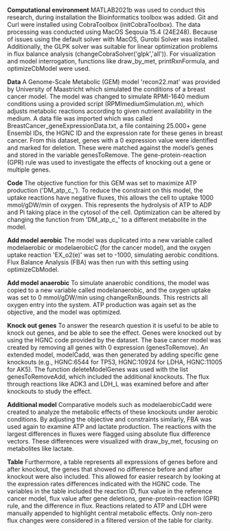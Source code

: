 **Computational environment**
MATLAB2021b was used to conduct this research, during installation the Bioinformatics toolbox was added. Git and Curl were installed using CobraToolbox (initCobraToolbox). The data processing was conducted using MacOS Seqouia 15.4 (24E248). Because of issues using the default solver with MacOS, Gurobi Solver was installed. Additionally, the GLPK solver was suitable for linear optimization problems in flux balance analysis (changeCobraSolver('glpk','all')). For visualization and model interrogation, functions like draw_by_met, printRxnFormula, and optimizeCbModel were used.

**Data**
A Genome-Scale Metabolic (GEM) model 'recon22.mat' was provided by University of Maastricht which simulated the conditions of a breast cancer model. The model was changed to simulate RPMI-1640 medium conditions using a provided script (RPMImediumSimulation.m), which adjusts metabolic reactions according to given nutrient availability in the medium. A data file was imported which was called BreastCancer_geneExpressionData.txt, a file containing 25.000+ gene Ensembl IDs, the HGNC ID and the expression rate for these genes in breast cancer. From this dataset, genes with a 0 expression value were identified and marked for deletion. These were matched against the model’s genes and stored in the variable genesToRemove. The gene-protein-reaction (GPR) rule was used to investigate the effects of knocking out a gene or multiple genes. 

**Code**
The objective function for this GEM was set to maximize ATP production ('DM_atp_c_'). To reduce the constraint on this model, the uptake reactions have negative fluxes, this allows the cell to uptake 1000 mmol/gDW/min of oxygen. This represents the hydrolysis of ATP to ADP and Pi taking place in the cytosol of the cell. Optimization can be altered by changing the function from 'DM_atp_c_' to a different metabolite in the model.

**Add model aerobic**
The model was duplicated into a new variable called modelaerobic or modelaerobicC (for the cancer model), and the oxygen uptake reaction 'EX_o2(e)' was set to -1000, simulating aerobic conditions. Flux Balance Analysis (FBA) was then run with this setting using optimizeCbModel.

**Add model anaerobic**
To simulate anaerobic conditions, the model was copied to a new variable called modelanaerobic, and the oxygen uptake was set to 0 mmol/gDW/min using changeRxnBounds. This restricts all oxygen entry into the system. ATP production was again set as the objective, and the model was optimized. 

**Knock out genes**
To answer the research question it is useful to be able to knock out genes, and be able to see the effect. Genes were knocked out by using the HGNC code provided by the dataset. The base cancer model was created by removing all genes with 0 expression (genesToRemove). An extended model, modelCadd, was then generated by adding specific gene knockouts (e.g., HGNC:6544 for TP53, HGNC:10924 for LDHA, HGNC:11005 for AK5). The function deleteModelGenes was used with the list genesToRemoveAdd, which included the additional knockouts. The flux through reactions like ADK3 and LDH_L was examined before and after knockouts to study the effect.

**Additional model**
Comparative models such as modelaerobicCadd were created to analyze the metabolic effects of these knockouts under aerobic conditions. By adjusting the objective and constraints similarly, FBA was used again to examine ATP and lactate production. The reactions with the largest differences in fluxes were flagged using absolute flux difference vectors. These differences were visualized with draw_by_met, focusing on metabolites like lactate.

**Table**
Furthermore, a table represents all expressions of genes before and after knockout, the genes that showed no difference before and after knockout were also included. This allowed for easier research by looking at the expression rates differences indicated with the HGNC code. The variables in the table included the reaction ID, flux value in the reference cancer model, flux value after gene deletions, gene-protein-reaction (GPR) rule, and the difference in flux. Reactions related to ATP and LDH were manually appended to highlight central metabolic effects. Only non-zero flux changes were considered in a filtered version of the table for clarity.






